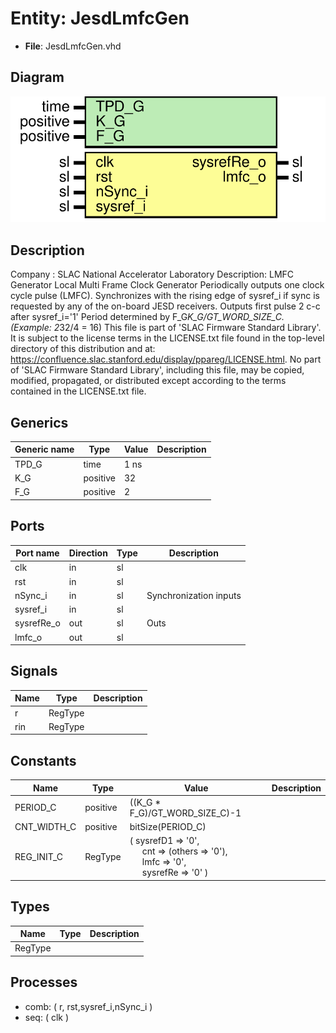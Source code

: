 # Entity: JesdLmfcGen

- **File**: JesdLmfcGen.vhd
## Diagram

![Diagram](JesdLmfcGen.svg "Diagram")
## Description

Company    : SLAC National Accelerator Laboratory
Description: LMFC Generator
             Local Multi Frame Clock Generator
             Periodically outputs one clock cycle pulse (LMFC).
             Synchronizes with the rising edge of sysref_i if sync is requested
             by any of the on-board JESD receivers.
             Outputs first pulse 2 c-c after sysref_i='1'
             Period determined by F_G*K_G/GT_WORD_SIZE_C.
             (Example: 2*32/4 = 16)
This file is part of 'SLAC Firmware Standard Library'.
It is subject to the license terms in the LICENSE.txt file found in the
top-level directory of this distribution and at:
   https://confluence.slac.stanford.edu/display/ppareg/LICENSE.html.
No part of 'SLAC Firmware Standard Library', including this file,
may be copied, modified, propagated, or distributed except according to
the terms contained in the LICENSE.txt file.
## Generics

| Generic name | Type     | Value | Description |
| ------------ | -------- | ----- | ----------- |
| TPD_G        | time     | 1 ns  |             |
| K_G          | positive | 32    |             |
| F_G          | positive | 2     |             |
## Ports

| Port name  | Direction | Type | Description            |
| ---------- | --------- | ---- | ---------------------- |
| clk        | in        | sl   |                        |
| rst        | in        | sl   |                        |
| nSync_i    | in        | sl   | Synchronization inputs |
| sysref_i   | in        | sl   |                        |
| sysrefRe_o | out       | sl   | Outs                   |
| lmfc_o     | out       | sl   |                        |
## Signals

| Name | Type    | Description |
| ---- | ------- | ----------- |
| r    | RegType |             |
| rin  | RegType |             |
## Constants

| Name        | Type     | Value                                                                                                                                                                                                                          | Description |
| ----------- | -------- | ------------------------------------------------------------------------------------------------------------------------------------------------------------------------------------------------------------------------------ | ----------- |
| PERIOD_C    | positive |  ((K_G * F_G)/GT_WORD_SIZE_C)-1                                                                                                                                                                                                |             |
| CNT_WIDTH_C | positive |  bitSize(PERIOD_C)                                                                                                                                                                                                             |             |
| REG_INIT_C  | RegType  |  (       sysrefD1  => '0',<br><span style="padding-left:20px">       cnt       => (others => '0'),<br><span style="padding-left:20px">       lmfc      => '0',<br><span style="padding-left:20px">       sysrefRe  => '0'    ) |             |
## Types

| Name    | Type | Description |
| ------- | ---- | ----------- |
| RegType |      |             |
## Processes
- comb: ( r, rst,sysref_i,nSync_i )
- seq: ( clk )
